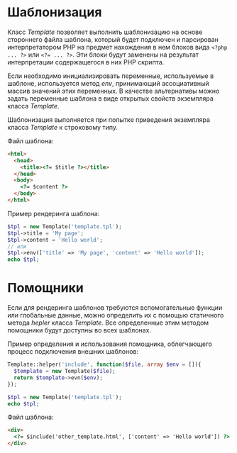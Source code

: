 # Шаблонизация

Класс _Template_ позволяет выполнить шаблонизацию на основе стороннего файла 
шаблона, который будет подключен и парсирован интерпретатором PHP на предмет 
нахождения в нем блоков вида `<?php ... ?>` или `<?= ... ?>`. Эти блоки будут 
заменены на результат интерпретации содержащегося в них PHP скрипта.

Если необходимо инициализировать переменные, используемые в шаблоне, 
используется метод _env_, принимающий ассоциативный массив значений этих 
переменных. В качестве альтернативы можно задать переменные шаблона в виде 
открытых свойств экземпляра класса _Template_.

Шаблонизация выполняется при попытке приведения экземпляра класса _Template_ к 
строковому типу.

Файл шаблона:
```html
<html>
  <head>
    <title><?= $title ?></title>
  </head>
  <body>
    <?= $content ?>
  </body>
</html>
```

Пример рендеринга шаблона:
```php
$tpl = new Template('template.tpl');
$tpl->title = 'My page';
$tpl->content = 'Hello world';
// или
$tpl->env(['title' => 'My page', 'content' => 'Hello world']);
echo $tpl;
```

# Помощники

Если для рендеринга шаблонов требуются вспомогательные функции или глобальные 
данные, можно определить их с помощью статичного метода _hepler_ класса 
_Template_. Все определенные этим методом помощники будут доступны во всех 
шаблонах.

Пример определения и использования помощника, облегчающего процесс подключения 
внешних шаблонов:

```php
Template::helper('include', function($file, array $env = []){
  $template = new Template($file);
  return $template->evn($env);
});

$tpl = new Template('template.tpl');
echo $tpl;
```

Файл шаблона:
```html
<div>
  <?= $include('other_template.html', ['content' => 'Hello world']) ?>
</div>
```
